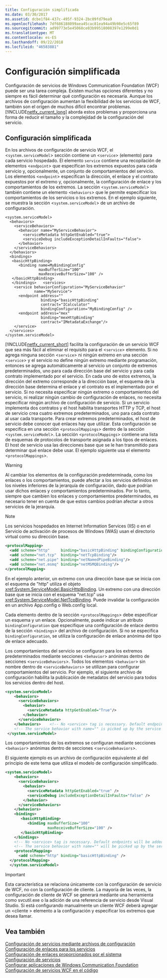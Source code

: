 ```yaml
---
title: Configuración simplificada
ms.date: 03/30/2017
ms.assetid: dcbe1f84-437c-495f-9324-2bc09fd79ea9
ms.openlocfilehash: 7df686188099aea45cac81ea94a49b98e5c65f89
ms.sourcegitcommit: ad99773e5e45068ce03b99518008397e1299e0d1
ms.translationtype: MT
ms.contentlocale: es-ES
ms.lasthandoff: 09/22/2018
ms.locfileid: "46583881"
---
```

# <a name="simplified-configuration"></a>Configuración simplificada
Configuración de servicios de Windows Communication Foundation (WCF) puede ser una tarea compleja. Existen muchas opciones diferentes y no siempre es fácil determinar qué configuración es necesaria. Aunque los archivos de configuración aumentan la flexibilidad de los servicios de WCF, también son el origen de muchos difícil encontrar problemas. [!INCLUDE[netfx_current_long](../../../includes/netfx-current-long-md.md)] aborda estos problemas y proporciona una forma de reducir el tamaño y la complejidad de la configuración del servicio.  
  
## <a name="simplified-configuration"></a>Configuración simplificada  
 En los archivos de configuración de servicio WCF, el <`system.serviceModel`> sección contiene un <`service`> (elemento) para cada servicio hospedado. El elemento `service` contiene una recopilación de elementos <`endpoint`> que especifican los extremos expuestos para cada servicio y, opcionalmente, un conjunto de comportamientos del servicio. Los elementos <`endpoint`> especifican la dirección, el enlace y el contrato expuestos por el extremo y, opcionalmente, la configuración de enlace y los comportamientos de los extremos. La sección <`system.serviceModel`> también contiene un elemento <`behaviors`> que le permite especificar los comportamientos de los servicios o los extremos. En el ejemplo siguiente, se muestra la sección <`system.serviceModel`> de un archivo de configuración.  
  
```  
<system.serviceModel>  
  <behaviors>  
    <serviceBehaviors>  
      <behavior name="MyServiceBehavior">  
        <serviceMetadata httpGetEnabled="true">  
        <serviceDebug includeExceptionDetailInFaults="false">  
      </behavior>  
    </serviceBehaviors>  
  </behaviors>  
  <bindings>  
   <basicHttpBinding>  
      <binding name=MyBindingConfig"  
               maxBufferSize="100"  
               maxReceiveBufferSize="100" />  
   </basicHttpBinding>  
   </bindings>   <services>  
    <service behaviorConfiguration="MyServiceBehavior"  
             name="MyService">  
      <endpoint address=""  
                binding="basicHttpBinding"  
                contract="ICalculator"  
                bindingConfiguration="MyBindingConfig" />  
      <endpoint address="mex"  
                binding="mexHttpBinding"  
                contract="IMetadataExchange"/>  
    </service>  
  </services>  
</system.serviceModel>  
```  
  
 [!INCLUDE[netfx_current_short](../../../includes/netfx-current-short-md.md)] facilita la configuración de un servicio WCF que sea más fácil al eliminar el requisito para el <`service`> elemento. Si no agrega ninguna sección <`service`> ni ningún extremo en una sección <`service`> y el servicio no define ningún extremo mediante programación, entonces se agrega automáticamente al servicio un conjunto de extremos predeterminados, uno para cada dirección base del servicio y para cada contrato implementado por el servicio. En cada uno de estos extremos, la dirección del extremo corresponde a la dirección base, el esquema de la dirección base determina el enlace y el contrato es el implementado por el servicio. Si no necesita especificar ningún extremo o comportamientos del servicio, ni realizar ningún cambio de configuración de enlaces, no necesita especificar ningún archivo de configuración de servicio. Si un servicio implementa dos contratos y el host habilita transportes HTTP y TCP, el host de servicio crea cuatro extremos predeterminados, uno para cada contrato al usar cada transporte. Para crear extremos predeterminados, el host de servicio debe conocer qué enlaces hay que utilizar. Esta configuración se especifica en una sección <`protocolMappings`> dentro de la sección <`system.serviceModel`>. La sección <`protocolMappings`> contiene una lista de esquemas de protocolos de transporte asignada a los tipos de enlaces. El host de servicio usa las direcciones base que se le han transmitido para determinar qué enlace debe usar. El ejemplo siguiente usa el elemento <`protocolMappings`>.  
  
> [!WARNING]
>  Al cambiar los elementos de la configuración predeterminada, como los enlaces o los comportamientos, puede afectar a los servicios definidos en los niveles inferiores de la jerarquía de configuración, dado que podrían usar dichos enlaces y comportamientos predeterminados. Por lo tanto, siempre que cambien los enlaces y comportamientos predeterminados, es necesario tener en cuenta de que estos cambios podrían afectar a otros servicios de la jerarquía.  
  
> [!NOTE]
>  Los servicios hospedados en Internet Information Services (IIS) o en el Servicio de activación de procesos de Windows (WAS) usan el directorio virtual como su dirección base.  
  
```xml  
<protocolMapping>  
  <add scheme="http"     binding="basicHttpBinding" bindingConfiguration="MyBindingConfiguration"/>  
  <add scheme="net.tcp"  binding="netTcpBinding"/>  
  <add scheme="net.pipe" binding="netNamedPipeBinding"/>  
  <add scheme="net.msmq" binding="netMSMQBinding"/>  
</protocolMapping>  
```  
  
 En el ejemplo anterior, un extremo con una dirección base que se inicia con el esquema de "http" utiliza el objeto <xref:System.ServiceModel.BasicHttpBinding>. Un extremo con una dirección base que se inicia con el esquema "net.tcp" usa <xref:System.ServiceModel.NetTcpBinding>. Puede invalidar la configuración en un archivo App.config o Web.config local.  
  
 Cada elemento dentro de la sección <`protocolMappings`> debe especificar un esquema y un enlace. Opcionalmente, puede indicar un atributo `bindingConfiguration` que especifique una configuración de enlace dentro de la sección <`bindings`> del archivo de configuración. Si no se especifica `bindingConfiguration`, se utiliza la configuración de enlace anónima del tipo de enlace adecuado.  
  
 Los comportamientos del servicio se configuran para los extremos predeterminados mediante secciones <`behavior`> anónimas dentro de secciones <`serviceBehaviors`>. Todos los elementos <`behavior`> sin nombre dentro de <`serviceBehaviors`> se utilizan para configurar comportamientos del servicio. Por ejemplo, el siguiente archivo de configuración habilita la publicación de metadatos del servicio para todos los servicios dentro del host.  
  
```xml  
<system.serviceModel>  
    <behaviors>  
      <serviceBehaviors>  
        <behavior>  
          <serviceMetadata httpGetEnabled="True"/>  
        </behavior>  
      </serviceBehaviors>  
    </behaviors>    <!-- No <service> tag is necessary. Default endpoints are added to the service -->  
    <!-- The service behavior with name="" is picked up by the service -->  
 </system.serviceModel>  
```  
  
 Los comportamientos de los extremos se configuran mediante secciones <`behavior`> anónimas dentro de secciones <`serviceBehaviors`>.  
  
 El siguiente ejemplo es un archivo de configuración equivalente al del principio de este tema que utiliza el modelo de configuración simplificado.  
  
```xml  
<system.serviceModel>
    <behaviors>
      <serviceBehaviors>
        <behavior>
          <serviceMetadata httpGetEnabled="true" />
          <serviceDebug includeExceptionDetailInFaults="false" />
        </behavior>
      </serviceBehaviors>
    </behaviors>
    <bindings>
       <basicHttpBinding>
          <binding maxBufferSize="100"
                   maxReceiveBufferSize="100" />
       </basicHttpBinding>
    </bindings>
    <!-- No <service> tag is necessary. Default endpoints will be added to the service -->
    <!-- The service behavior with name="" will be picked up by the service -->
    <protocolMapping>
      <add scheme="http" binding="basicHttpBinding" />
  </protocolMapping>
  </system.serviceModel>
```  
  
> [!IMPORTANT]
>  Esta característica se relaciona únicamente con la configuración de servicio de WCF, no con la configuración de cliente. La mayoría de las veces, la configuración de cliente de WCF se generará mediante una herramienta como svcutil.exe o la adición de una referencia de servicio desde Visual Studio. Si está configurando manualmente un cliente WCF deberá agregar un \<cliente > elemento a la configuración y especificar los extremos que desea llamar.  
  
## <a name="see-also"></a>Vea también  
 [Configuración de servicios mediante archivos de configuración](../../../docs/framework/wcf/configuring-services-using-configuration-files.md)  
 [Configuración de enlaces para los servicios](../../../docs/framework/wcf/configuring-bindings-for-wcf-services.md)  
 [Configuración de enlaces proporcionados por el sistema](../../../docs/framework/wcf/feature-details/configuring-system-provided-bindings.md)  
 [Configuración de servicios](../../../docs/framework/wcf/configuring-services.md)  
 [Configurar aplicaciones de Windows Communication Foundation](https://msdn.microsoft.com/library/13cb368e-88d4-4c61-8eed-2af0361c6d7a)  
 [Configuración de servicios WCF en el código](../../../docs/framework/wcf/configuring-wcf-services-in-code.md)
